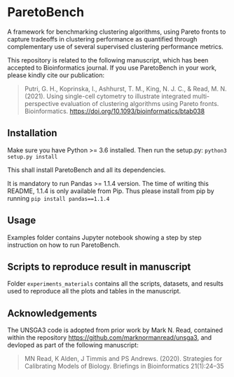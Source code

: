 # ParetoBench
A framework for benchmarking clustering algorithms, using Pareto fronts to capture tradeoffs in clustering performance as quantified through complementary use of several supervised clustering performance metrics. 

This repository is related to the following manuscript, which has been accepted to Bioinformatics journal. If you use ParetoBench in your work, please kindly cite our publication:

> Putri, G. H., Koprinska, I., Ashhurst, T. M., King, N. J. C., & Read, M. N. (2021). Using single-cell cytometry to illustrate integrated multi-perspective evaluation of clustering algorithms using Pareto fronts. Bioinformatics. https://doi.org/10.1093/bioinformatics/btab038

## Installation
Make sure you have Python >= 3.6 installed.
Then run the setup.py: `python3 setup.py install`

This shall install ParetoBench and all its dependencies.

It is mandatory to run Pandas >= 1.1.4 version.
The time of writing this README, 1.1.4 is only available from Pip. 
Thus please install from pip by running `pip install pandas==1.1.4`


## Usage
Examples folder contains Jupyter notebook showing a step by step instruction on how to run ParetoBench.


## Scripts to reproduce result in manuscript
Folder `experiments_materials` contains all the scripts, datasets, and results used to reproduce all the plots and tables in the manuscript. 

## Acknowledgements

The UNSGA3 code is adopted from prior work by Mark N. Read, contained within the repository https://github.com/marknormanread/unsga3, and devloped as part of the following manuscript:

> MN Read, K Alden, J Timmis and PS Andrews. (2020). Strategies for Calibrating Models of Biology. Briefings in Bioinformatics 21(1):24–35
